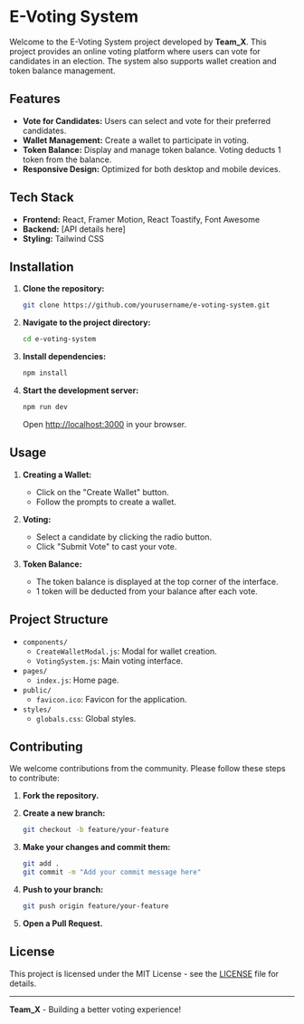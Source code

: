 # E-Voting System

Welcome to the E-Voting System project developed by **Team_X**. This project provides an online voting platform where users can vote for candidates in an election. The system also supports wallet creation and token balance management.

## Features

- **Vote for Candidates:** Users can select and vote for their preferred candidates.
- **Wallet Management:** Create a wallet to participate in voting.
- **Token Balance:** Display and manage token balance. Voting deducts 1 token from the balance.
- **Responsive Design:** Optimized for both desktop and mobile devices.

## Tech Stack

- **Frontend:** React, Framer Motion, React Toastify, Font Awesome
- **Backend:** [API details here]
- **Styling:** Tailwind CSS

## Installation

1. **Clone the repository:**

    ```bash
    git clone https://github.com/yourusername/e-voting-system.git
    ```

2. **Navigate to the project directory:**

    ```bash
    cd e-voting-system
    ```

3. **Install dependencies:**

    ```bash
    npm install
    ```

4. **Start the development server:**

    ```bash
    npm run dev
    ```

    Open [http://localhost:3000](http://localhost:3000) in your browser.

## Usage

1. **Creating a Wallet:**
   - Click on the "Create Wallet" button.
   - Follow the prompts to create a wallet.

2. **Voting:**
   - Select a candidate by clicking the radio button.
   - Click "Submit Vote" to cast your vote.

3. **Token Balance:**
   - The token balance is displayed at the top corner of the interface.
   - 1 token will be deducted from your balance after each vote.

## Project Structure

- `components/`
  - `CreateWalletModal.js`: Modal for wallet creation.
  - `VotingSystem.js`: Main voting interface.
- `pages/`
  - `index.js`: Home page.
- `public/`
  - `favicon.ico`: Favicon for the application.
- `styles/`
  - `globals.css`: Global styles.

## Contributing

We welcome contributions from the community. Please follow these steps to contribute:

1. **Fork the repository.**
2. **Create a new branch:**

    ```bash
    git checkout -b feature/your-feature
    ```

3. **Make your changes and commit them:**

    ```bash
    git add .
    git commit -m "Add your commit message here"
    ```

4. **Push to your branch:**

    ```bash
    git push origin feature/your-feature
    ```

5. **Open a Pull Request.**

## License

This project is licensed under the MIT License - see the [LICENSE](LICENSE) file for details.

---

**Team_X** - Building a better voting experience!
